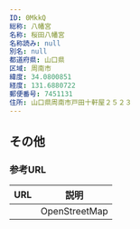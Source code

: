 ```yaml
---
ID: 0MkkQ
総称: 八幡宮
名称: 桜田八幡宮
名称読み: null
別名: null
都道府県: 山口県
区域: 周南市
緯度: 34.0800851
経度: 131.6880722
郵便番号: 7451131
住所: 山口県周南市戸田十軒屋２５２３
---
```


## その他

### 参考URL

| URL | 説明          |
| --- | ------------- |
|     | OpenStreetMap |
